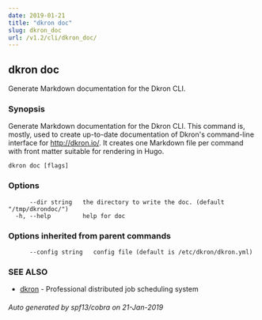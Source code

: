 ```yaml
---
date: 2019-01-21
title: "dkron doc"
slug: dkron_doc
url: /v1.2/cli/dkron_doc/
---
```

## dkron doc

Generate Markdown documentation for the Dkron CLI.

### Synopsis

Generate Markdown documentation for the Dkron CLI.
This command is, mostly, used to create up-to-date documentation
of Dkron's command-line interface for http://dkron.io/.
It creates one Markdown file per command with front matter suitable
for rendering in Hugo.

```
dkron doc [flags]
```

### Options

```
      --dir string   the directory to write the doc. (default "/tmp/dkrondoc/")
  -h, --help         help for doc
```

### Options inherited from parent commands

```
      --config string   config file (default is /etc/dkron/dkron.yml)
```

### SEE ALSO

* [dkron](/docs/v1/cli/dkron/)	 - Professional distributed job scheduling system

###### Auto generated by spf13/cobra on 21-Jan-2019
